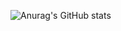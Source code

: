 ![Anurag's GitHub stats](https://github-readme-stats.vercel.app/api?username=AllGunDev&show_icons=true&theme=radical)
